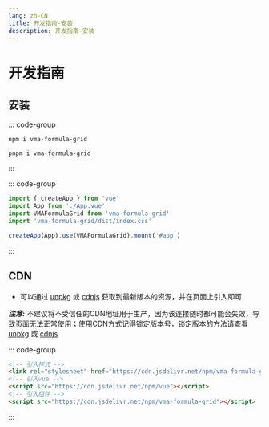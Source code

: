 ```yaml
---
lang: zh-CN
title: 开发指南-安装
description: 开发指南-安装
---
```


# 开发指南

## 安装

::: code-group
```npm
npm i vma-formula-grid
```
```pnpm
pnpm i vma-formula-grid
```
:::

::: code-group
```ts
import { createApp } from 'vue'
import App from './App.vue'
import VMAFormulaGrid from 'vma-formula-grid'
import 'vma-formula-grid/dist/index.css'

createApp(App).use(VMAFormulaGrid).mount('#app')
```
:::

## CDN

- 可以通过 [unpkg](https://unpkg.com/vma-formula-grid/) 或 [cdnjs](https://cdn.jsdelivr.net/npm/vma-formula-grid/) 获取到最新版本的资源，并在页面上引入即可

**_注意:_** 不建议将不受信任的CDN地址用于生产，因为该连接随时都可能会失效，导致页面无法正常使用；使用CDN方式记得锁定版本号，锁定版本的方法请查看 [unpkg](https://unpkg.com/) 或 [cdnjs](https://www.jsdelivr.com/documentation#id-npm)

::: code-group
```html
<!-- 引入样式 -->
<link rel="stylesheet" href="https://cdn.jsdelivr.net/npm/vma-formula-grid/dist/index.css">
<!-- 引入vue -->
<script src="https://cdn.jsdelivr.net/npm/vue"></script>
<!-- 引入组件 -->
<script src="https://cdn.jsdelivr.net/npm/vma-formula-grid"></script>
```
:::